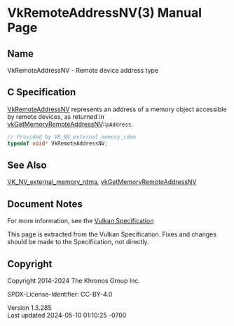 # VkRemoteAddressNV(3) Manual Page

## Name

VkRemoteAddressNV - Remote device address type



## <a href="#_c_specification" class="anchor"></a>C Specification

[VkRemoteAddressNV](https://registry.khronos.org/vulkan/specs/1.3-extensions/man/html/VkRemoteAddressNV.html) represents an address of a
memory object accessible by remote devices, as returned in
[vkGetMemoryRemoteAddressNV](https://registry.khronos.org/vulkan/specs/1.3-extensions/man/html/vkGetMemoryRemoteAddressNV.html)::`pAddress`.

``` c
// Provided by VK_NV_external_memory_rdma
typedef void* VkRemoteAddressNV;
```

## <a href="#_see_also" class="anchor"></a>See Also

[VK_NV_external_memory_rdma](https://registry.khronos.org/vulkan/specs/1.3-extensions/man/html/VK_NV_external_memory_rdma.html),
[vkGetMemoryRemoteAddressNV](https://registry.khronos.org/vulkan/specs/1.3-extensions/man/html/vkGetMemoryRemoteAddressNV.html)

## <a href="#_document_notes" class="anchor"></a>Document Notes

For more information, see the <a
href="https://registry.khronos.org/vulkan/specs/1.3-extensions/html/vkspec.html#VkRemoteAddressNV"
target="_blank" rel="noopener">Vulkan Specification</a>

This page is extracted from the Vulkan Specification. Fixes and changes
should be made to the Specification, not directly.

## <a href="#_copyright" class="anchor"></a>Copyright

Copyright 2014-2024 The Khronos Group Inc.

SPDX-License-Identifier: CC-BY-4.0

Version 1.3.285  
Last updated 2024-05-10 01:10:25 -0700

